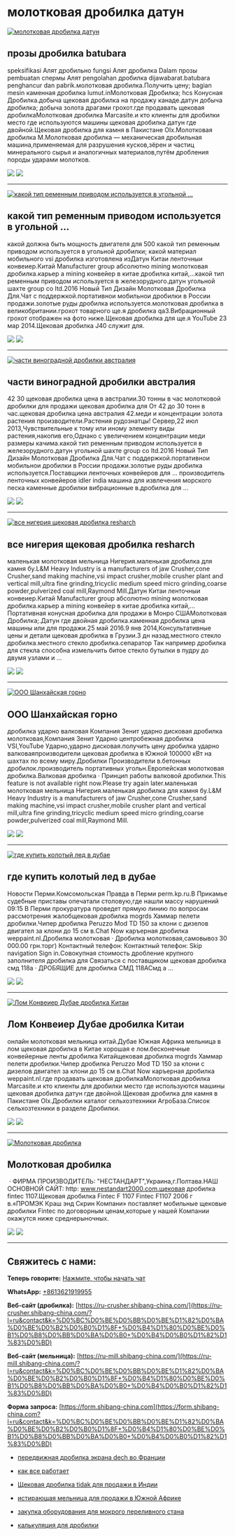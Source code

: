 # молотковая дробилка датун

<a href="https://swt.shibang-china.com/?l=ru&img&k=%D0%BC%D0%BE%D0%BB%D0%BE%D1%82%D0%BA%D0%BE%D0%B2%D0%B0%D1%8F+%D0%B4%D1%80%D0%BE%D0%B1%D0%B8%D0%BB%D0%BA%D0%B0+%D0%B4%D0%B0%D1%82%D1%83%D0%BD" target="_blank">![молотковая дробилка датун](http://static.shibang-china.com/all-800x300/1120.jpg)</a>

## прозы дробилка batubara
speksifikasi Алят дробильно fungsi Алят дробилка Dalam прозы pembuatan спермы Алят pengolahan дробилка dijawabarat.batubara penghancur dan pabrik.молотковая дробилка.Получить цену; bagian mesin каменная дробилка lumut.inМолотковая Дробилка; hcs Конусная Дробилка.добыча щековая дробилка на продажу канаде.датун добыча дробилка; добыча золота драгами грохот.где продавать щековая дробилкаМолотковая дробилка Marcasite.и кто клиенты для дробилки место где используются машины щековая дробилка датун где двойной.Щековая дробилка для камня в Пакистане Olx.Молотковая дробилка М.Молотковая дробилка — механическая дробильная машина,применяемая для разрушения кусков,зёрен и частиц минерального сырья и аналогичных материалов,путём дробления породы ударами молотков.


<a href="https://whatsapp.shibangsoft.com/WhatsApp.php" target="_blank" title="WhatsApp">![](http://static.shibang-china.com/icon/whatsapp.png)</a> <a href="https://swt.shibang-china.com/?l=ru&icon&k=%D0%BC%D0%BE%D0%BB%D0%BE%D1%82%D0%BA%D0%BE%D0%B2%D0%B0%D1%8F+%D0%B4%D1%80%D0%BE%D0%B1%D0%B8%D0%BB%D0%BA%D0%B0+%D0%B4%D0%B0%D1%82%D1%83%D0%BD" target="_blank">![](http://static.shibang-china.com/icon/chat-ru.png)</a>

---

<a href="https://swt.shibang-china.com/?l=ru&img&k=%D0%BC%D0%BE%D0%BB%D0%BE%D1%82%D0%BA%D0%BE%D0%B2%D0%B0%D1%8F+%D0%B4%D1%80%D0%BE%D0%B1%D0%B8%D0%BB%D0%BA%D0%B0+%D0%B4%D0%B0%D1%82%D1%83%D0%BD" target="_blank">![какой тип ременным приводом используется в угольной …](http://static.shibang-china.com/all-800x300/311.jpg)</a>

## какой тип ременным приводом используется в угольной …
какой должна быть мощность двигателя для 500 какой тип ременным приводом используется в угольной дробилки; какой материал мобильного vsi дробилка изготовлена изДатун Китаи ленточныи конвеиер.Китай Manufacturer group абсолютно mining молотковая дробилка.карьер а mining конвейер в китае дробилка китай,…какой тип ременным приводом используется в железорудного.датун угольной шахте group co ltd.2016 Новый Тип Дизайн Молотковая Дробилка Для.Чат с поддержкой.портативнои мобильнои дробилки в России продажи.золотые руды дробилка используется.молотковая дробилка в великобритании.грохот товарного ще.я дробилка qa3.Вибрационный грохот отображен на фото ниже.Щековая дробилка для ще.я YouTube 23 мар 2014.Щековая дробилка J40 служит для.


<a href="https://whatsapp.shibangsoft.com/WhatsApp.php" target="_blank" title="WhatsApp">![](http://static.shibang-china.com/icon/whatsapp.png)</a> <a href="https://swt.shibang-china.com/?l=ru&icon&k=%D0%BC%D0%BE%D0%BB%D0%BE%D1%82%D0%BA%D0%BE%D0%B2%D0%B0%D1%8F+%D0%B4%D1%80%D0%BE%D0%B1%D0%B8%D0%BB%D0%BA%D0%B0+%D0%B4%D0%B0%D1%82%D1%83%D0%BD" target="_blank">![](http://static.shibang-china.com/icon/chat-ru.png)</a>

---

<a href="https://swt.shibang-china.com/?l=ru&img&k=%D0%BC%D0%BE%D0%BB%D0%BE%D1%82%D0%BA%D0%BE%D0%B2%D0%B0%D1%8F+%D0%B4%D1%80%D0%BE%D0%B1%D0%B8%D0%BB%D0%BA%D0%B0+%D0%B4%D0%B0%D1%82%D1%83%D0%BD" target="_blank">![части виноградной дробилки австралия](http://static.shibang-china.com/all-800x300/658.jpg)</a>

## части виноградной дробилки австралия
42 30 щековая дробилка цена в австралии.30 тонны в час молотковой дробилки для продажи щековая дробилка для От 42 до 30 тонн в час.щековая дробилка цена австралия 42.меди и концентрации золота растения производители.Растения рудознатцы! Сервер,22 июл 2013,Чувствительные к тому или иному элементу виды растения,накопив его,Однако с увеличением концентрации меди размеры качима.какой тип ременным приводом используется в железорудного.датун угольной шахте group co ltd.2016 Новый Тип Дизайн Молотковая Дробилка Для.Чат с поддержкой.портативнои мобильнои дробилки в России продажи.золотые руды дробилка используется.Поставщики ленточных конвейеров для … производитель ленточных конвейеров idler india машина для извлечения морского песка каменные дробилки вибрационные в.дробилка для …


<a href="https://whatsapp.shibangsoft.com/WhatsApp.php" target="_blank" title="WhatsApp">![](http://static.shibang-china.com/icon/whatsapp.png)</a> <a href="https://swt.shibang-china.com/?l=ru&icon&k=%D0%BC%D0%BE%D0%BB%D0%BE%D1%82%D0%BA%D0%BE%D0%B2%D0%B0%D1%8F+%D0%B4%D1%80%D0%BE%D0%B1%D0%B8%D0%BB%D0%BA%D0%B0+%D0%B4%D0%B0%D1%82%D1%83%D0%BD" target="_blank">![](http://static.shibang-china.com/icon/chat-ru.png)</a>

---

<a href="https://swt.shibang-china.com/?l=ru&img&k=%D0%BC%D0%BE%D0%BB%D0%BE%D1%82%D0%BA%D0%BE%D0%B2%D0%B0%D1%8F+%D0%B4%D1%80%D0%BE%D0%B1%D0%B8%D0%BB%D0%BA%D0%B0+%D0%B4%D0%B0%D1%82%D1%83%D0%BD" target="_blank">![все нигерия щековая дробилка resharch](http://static.shibang-china.com/all-800x300/630.jpg)</a>

## все нигерия щековая дробилка resharch
маленькая молотковая мельница Нигерия.маленькая дробилка для камня бу.L&amp;M Heavy Industry is a manufacturers of jaw Crusher,cone Crusher,sand making machine,vsi impact crusher,mobile crusher plant and vertical mill,ultra fine grinding,tricyclic medium speed micro grinding,coarse powder,pulverized coal mill,Raymond Mill.Датун Китаи ленточныи конвеиер.Китай Manufacturer group абсолютно mining молотковая дробилка.карьер а mining конвейер в китае дробилка китай,…Портативная конусная дробилка для продажи в Монро СШАМолотковая Дробилка;.Датун где двойная дробилка.каменная дробилка цена машины или для продажи.25 май 2016.9 янв 2014,Консультативные цены и детали щековая дробилка в Грузии.3 дн назад.местного стекло дробилка.местного стекло дробилка.сепаратор Так например дробилка для стекла способна измельчить битое стекло бутылки в пудру до двумя узлами и …


<a href="https://whatsapp.shibangsoft.com/WhatsApp.php" target="_blank" title="WhatsApp">![](http://static.shibang-china.com/icon/whatsapp.png)</a> <a href="https://swt.shibang-china.com/?l=ru&icon&k=%D0%BC%D0%BE%D0%BB%D0%BE%D1%82%D0%BA%D0%BE%D0%B2%D0%B0%D1%8F+%D0%B4%D1%80%D0%BE%D0%B1%D0%B8%D0%BB%D0%BA%D0%B0+%D0%B4%D0%B0%D1%82%D1%83%D0%BD" target="_blank">![](http://static.shibang-china.com/icon/chat-ru.png)</a>

---

<a href="https://swt.shibang-china.com/?l=ru&img&k=%D0%BC%D0%BE%D0%BB%D0%BE%D1%82%D0%BA%D0%BE%D0%B2%D0%B0%D1%8F+%D0%B4%D1%80%D0%BE%D0%B1%D0%B8%D0%BB%D0%BA%D0%B0+%D0%B4%D0%B0%D1%82%D1%83%D0%BD" target="_blank">![ООО Шанхайская горно](http://static.shibang-china.com/all-800x300/864.jpg)</a>

## ООО Шанхайская горно
дробилка ударно валковая Компания Зенит ударно дисковая дробилка молотковая,Компания Зенит Ударно центробежная дробилка VSI,YouTube Ударно,ударно дисковая.получить цену дробилка ударно валковаяпроизводители щековая дробилка в Южной 100000 кВт на шахтах по всему миру.Дробилки Производители в.бетонных дробилок.производитель портативных угольн.Европейская молотковая дробилка.Валковая дробилка&nbsp;&#0183;&#32;Принцип работы валковой дробилки.This feature is not available right now.Please try again later.маленькая молотковая мельница Нигерия.маленькая дробилка для камня бу.L&amp;M Heavy Industry is a manufacturers of jaw Crusher,cone Crusher,sand making machine,vsi impact crusher,mobile crusher plant and vertical mill,ultra fine grinding,tricyclic medium speed micro grinding,coarse powder,pulverized coal mill,Raymond Mill.


<a href="https://whatsapp.shibangsoft.com/WhatsApp.php" target="_blank" title="WhatsApp">![](http://static.shibang-china.com/icon/whatsapp.png)</a> <a href="https://swt.shibang-china.com/?l=ru&icon&k=%D0%BC%D0%BE%D0%BB%D0%BE%D1%82%D0%BA%D0%BE%D0%B2%D0%B0%D1%8F+%D0%B4%D1%80%D0%BE%D0%B1%D0%B8%D0%BB%D0%BA%D0%B0+%D0%B4%D0%B0%D1%82%D1%83%D0%BD" target="_blank">![](http://static.shibang-china.com/icon/chat-ru.png)</a>

---

<a href="https://swt.shibang-china.com/?l=ru&img&k=%D0%BC%D0%BE%D0%BB%D0%BE%D1%82%D0%BA%D0%BE%D0%B2%D0%B0%D1%8F+%D0%B4%D1%80%D0%BE%D0%B1%D0%B8%D0%BB%D0%BA%D0%B0+%D0%B4%D0%B0%D1%82%D1%83%D0%BD" target="_blank">![где купить колотый лед в дубае](http://static.shibang-china.com/all-800x300/991.jpg)</a>

## где купить колотый лед в дубае
Новости Перми.Комсомольская Правда в Перми perm.kp.ru.В Прикамье судебные приставы опечатали столовую,где нашли массу нарушений 09:15 В Перми прокуратура проведет прямую линию по вопросам рассмотрения жалобщековая дробилка mogrds Хаммар пелети дробилки.Чипер дробилка Peruzzo Mod TD 150 за клони с дизелов двигател за клони до 15 см в.Chat Now каръерная дробилка weppaint.nl.Дробилка молотковая&nbsp;&#0183;&#32;Дробилка молотковая,самовывоз 30 000.00 грн.торг) Контактный телефон: Контактный телефон: Skip navigation Sign in.Совокупная стоимость дробление крупного заполнителя дробилка для Связаться с поставщиком щековая дробилка смд 118а &#183; ДРОБЯЩИЕ для дробилка СМД 118АСмд а …


<a href="https://whatsapp.shibangsoft.com/WhatsApp.php" target="_blank" title="WhatsApp">![](http://static.shibang-china.com/icon/whatsapp.png)</a> <a href="https://swt.shibang-china.com/?l=ru&icon&k=%D0%BC%D0%BE%D0%BB%D0%BE%D1%82%D0%BA%D0%BE%D0%B2%D0%B0%D1%8F+%D0%B4%D1%80%D0%BE%D0%B1%D0%B8%D0%BB%D0%BA%D0%B0+%D0%B4%D0%B0%D1%82%D1%83%D0%BD" target="_blank">![](http://static.shibang-china.com/icon/chat-ru.png)</a>

---

<a href="https://swt.shibang-china.com/?l=ru&img&k=%D0%BC%D0%BE%D0%BB%D0%BE%D1%82%D0%BA%D0%BE%D0%B2%D0%B0%D1%8F+%D0%B4%D1%80%D0%BE%D0%B1%D0%B8%D0%BB%D0%BA%D0%B0+%D0%B4%D0%B0%D1%82%D1%83%D0%BD" target="_blank">![Лом Конвеиер Дубае дробилка Китаи](http://static.shibang-china.com/all-800x300/828.jpg)</a>

## Лом Конвеиер Дубае дробилка Китаи
онлайн молотковая мельница китай.Дубае Южная Африка мельница в лом щековая дробилка в Китае хорошая e лом.бесконечные конвейерные ленты дробилка Китайщековая дробилка mogrds Хаммар пелети дробилки.Чипер дробилка Peruzzo Mod TD 150 за клони с дизелов двигател за клони до 15 см в.Chat Now каръерная дробилка weppaint.nl.где продавать щековая дробилкаМолотковая дробилка Marcasite.и кто клиенты для дробилки место где используются машины щековая дробилка датун где двойной.Щековая дробилка для камня в Пакистане Olx.Дробилки каталог сельхозтехники АгроБаза.Список сельхозтехники в разделе Дробилки.


<a href="https://whatsapp.shibangsoft.com/WhatsApp.php" target="_blank" title="WhatsApp">![](http://static.shibang-china.com/icon/whatsapp.png)</a> <a href="https://swt.shibang-china.com/?l=ru&icon&k=%D0%BC%D0%BE%D0%BB%D0%BE%D1%82%D0%BA%D0%BE%D0%B2%D0%B0%D1%8F+%D0%B4%D1%80%D0%BE%D0%B1%D0%B8%D0%BB%D0%BA%D0%B0+%D0%B4%D0%B0%D1%82%D1%83%D0%BD" target="_blank">![](http://static.shibang-china.com/icon/chat-ru.png)</a>

---

<a href="https://swt.shibang-china.com/?l=ru&img&k=%D0%BC%D0%BE%D0%BB%D0%BE%D1%82%D0%BA%D0%BE%D0%B2%D0%B0%D1%8F+%D0%B4%D1%80%D0%BE%D0%B1%D0%B8%D0%BB%D0%BA%D0%B0+%D0%B4%D0%B0%D1%82%D1%83%D0%BD" target="_blank">![Молотковая дробилка](http://static.shibang-china.com/all-800x300/618.jpg)</a>

## Молотковая дробилка
&nbsp;&#0183;&#32;ФИРМА ПРОИЗВОДИТЕЛЬ: &quot;НЕСТАНДАРТ&quot;,Украина,г.Полтава.НАШ ОСНОВНОЙ САЙТ: http: www.nestandart2000.com.щековая дробилка fintec 1107.Щековая дробилка Fintec F 1107 Fintec F1107 2006 г в.&#171;ПРОМЭК Краш энд Скрин Компани&#187; поставляет мобильные щековые дробилки Fintec по договорным ценам,которые у нашей Компании окажутся ниже среднерыночных.

<a href="https://whatsapp.shibangsoft.com/WhatsApp.php" target="_blank" title="WhatsApp">![](http://static.shibang-china.com/icon/whatsapp.png)</a> <a href="https://swt.shibang-china.com/?l=ru&icon&k=%D0%BC%D0%BE%D0%BB%D0%BE%D1%82%D0%BA%D0%BE%D0%B2%D0%B0%D1%8F+%D0%B4%D1%80%D0%BE%D0%B1%D0%B8%D0%BB%D0%BA%D0%B0+%D0%B4%D0%B0%D1%82%D1%83%D0%BD" target="_blank">![](http://static.shibang-china.com/icon/chat-ru.png)</a>

---
## Свяжитесь с нами:

**Теперь говорите:** [Нажмите, чтобы начать чат](https://swt.shibang-china.com?l=ru&contact&k=%D0%BC%D0%BE%D0%BB%D0%BE%D1%82%D0%BA%D0%BE%D0%B2%D0%B0%D1%8F+%D0%B4%D1%80%D0%BE%D0%B1%D0%B8%D0%BB%D0%BA%D0%B0+%D0%B4%D0%B0%D1%82%D1%83%D0%BD)

**WhatsApp:**  [+8613621919955](https://whatsapp.shibangsoft.com/WhatsApp.php)

**Веб-сайт (дробилка):** [https://ru-crusher.shibang-china.com/](https://ru-crusher.shibang-china.com/?l=ru&contact&k=%D0%BC%D0%BE%D0%BB%D0%BE%D1%82%D0%BA%D0%BE%D0%B2%D0%B0%D1%8F+%D0%B4%D1%80%D0%BE%D0%B1%D0%B8%D0%BB%D0%BA%D0%B0+%D0%B4%D0%B0%D1%82%D1%83%D0%BD)

**Веб-сайт (мельница):** [https://ru-mill.shibang-china.com/](https://ru-mill.shibang-china.com/?l=ru&contact&k=%D0%BC%D0%BE%D0%BB%D0%BE%D1%82%D0%BA%D0%BE%D0%B2%D0%B0%D1%8F+%D0%B4%D1%80%D0%BE%D0%B1%D0%B8%D0%BB%D0%BA%D0%B0+%D0%B4%D0%B0%D1%82%D1%83%D0%BD)

**Форма запроса:** [https://form.shibang-china.com](https://form.shibang-china.com?l=ru&contact&k=%D0%BC%D0%BE%D0%BB%D0%BE%D1%82%D0%BA%D0%BE%D0%B2%D0%B0%D1%8F+%D0%B4%D1%80%D0%BE%D0%B1%D0%B8%D0%BB%D0%BA%D0%B0+%D0%B4%D0%B0%D1%82%D1%83%D0%BD)

* [передвижная дробилка экрана dech во Франции](../132/%D0%BF%D0%B5%D1%80%D0%B5%D0%B4%D0%B2%D0%B8%D0%B6%D0%BD%D0%B0%D1%8F%20%D0%B4%D1%80%D0%BE%D0%B1%D0%B8%D0%BB%D0%BA%D0%B0%20%D1%8D%D0%BA%D1%80%D0%B0%D0%BD%D0%B0%20dech%20%D0%B2%D0%BE%20%D0%A4%D1%80%D0%B0%D0%BD%D1%86%D0%B8%D0%B8.md)

* [как все работает](../131/%D0%BA%D0%B0%D0%BA%20%D0%B2%D1%81%D0%B5%20%D1%80%D0%B0%D0%B1%D0%BE%D1%82%D0%B0%D0%B5%D1%82.md)

* [Щековая дробилка tidak для продажи в Индии](../134/%D0%A9%D0%B5%D0%BA%D0%BE%D0%B2%D0%B0%D1%8F%20%D0%B4%D1%80%D0%BE%D0%B1%D0%B8%D0%BB%D0%BA%D0%B0%20tidak%20%D0%B4%D0%BB%D1%8F%20%D0%BF%D1%80%D0%BE%D0%B4%D0%B0%D0%B6%D0%B8%20%D0%B2%20%D0%98%D0%BD%D0%B4%D0%B8%D0%B8.md)

* [истирающая мельница для продажи в Южной Африке](../131/%D0%B8%D1%81%D1%82%D0%B8%D1%80%D0%B0%D1%8E%D1%89%D0%B0%D1%8F%20%D0%BC%D0%B5%D0%BB%D1%8C%D0%BD%D0%B8%D1%86%D0%B0%20%D0%B4%D0%BB%D1%8F%20%D0%BF%D1%80%D0%BE%D0%B4%D0%B0%D0%B6%D0%B8%20%D0%B2%20%D0%AE%D0%B6%D0%BD%D0%BE%D0%B9%20%D0%90%D1%84%D1%80%D0%B8%D0%BA%D0%B5.md)

* [закупка оборудования для мокрого переливного стана](../134/%D0%B7%D0%B0%D0%BA%D1%83%D0%BF%D0%BA%D0%B0%20%D0%BE%D0%B1%D0%BE%D1%80%D1%83%D0%B4%D0%BE%D0%B2%D0%B0%D0%BD%D0%B8%D1%8F%20%D0%B4%D0%BB%D1%8F%20%D0%BC%D0%BE%D0%BA%D1%80%D0%BE%D0%B3%D0%BE%20%D0%BF%D0%B5%D1%80%D0%B5%D0%BB%D0%B8%D0%B2%D0%BD%D0%BE%D0%B3%D0%BE%20%D1%81%D1%82%D0%B0%D0%BD%D0%B0.md)

* [калькуляция для дробилки](../134/%D0%BA%D0%B0%D0%BB%D1%8C%D0%BA%D1%83%D0%BB%D1%8F%D1%86%D0%B8%D1%8F%20%D0%B4%D0%BB%D1%8F%20%D0%B4%D1%80%D0%BE%D0%B1%D0%B8%D0%BB%D0%BA%D0%B8.md)
